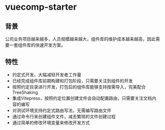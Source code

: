 # vuecomp-starter

## 背景
公司业务项目越来越多，人员规模越来越大，组件库的维护成本越来越高，因此需要一套组件库的快速开发方案。

## 特性
- 约定式开发，大幅减轻开发者工作量
- 已经完成组件库前期构建和打包阶段，只需要关注到组件的开发
- 按照约定目录进行开发，打包后的组件库能够支持按需导入，完美配合TreeShaking
- 集成Vitepress，按照约定位置创建文件会自动配置路由，只需要关注文档内容的编写
- 对测试环境支持约定式路由写法，无需编写路由文件
- 通过命令行来创建组件文件，减去繁琐的文件创建过程
- 通过简单的修改环境变量来修改开发方式
